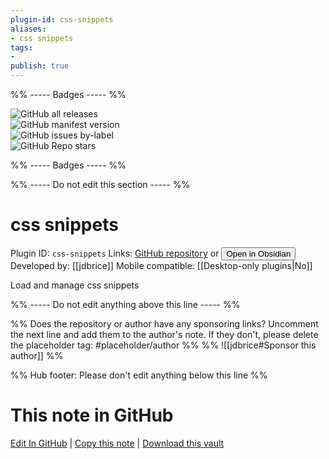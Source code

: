 ```yaml
---
plugin-id: css-snippets
aliases:
- css snippets
tags: 
- 
publish: true
---
```


%% ----- Badges ----- %%

![GitHub all releases](https://img.shields.io/github/downloads/jdbrice/obsidian-css-snippets/total?color=573E7A&logo=github&style=for-the-badge)   
![GitHub manifest version](https://img.shields.io/github/manifest-json/v/jdbrice/obsidian-css-snippets?color=573E7A&logo=github&style=for-the-badge)   
![GitHub issues by-label](https://img.shields.io/github/issues/jdbrice/obsidian-css-snippets/help%20wanted?color=573E7A&logo=github&style=for-the-badge)   
![GitHub Repo stars](https://img.shields.io/github/stars/jdbrice/obsidian-css-snippets?color=573E7A&logo=github&style=for-the-badge)

%% ----- Badges ----- %%

%% ----- Do not edit this section ----- %%

# css snippets

Plugin ID: `css-snippets`
Links: [GitHub repository](https://github.com/jdbrice/obsidian-css-snippets) or [<button id=HH>Open in Obsidian</button>](obsidian://goto-plugin?id=css-snippets)
Developed by: [[jdbrice]]
Mobile compatible: [[Desktop-only plugins|No]]

Load and manage css snippets

%% ----- Do not edit anything above this line ----- %% 

%% Does the repository or author have any sponsoring links? Uncomment the next line and add them to the author's note. If they don't, please delete the placeholder tag: #placeholder/author %%
%% ![[jdbrice#Sponsor this author]] %%

%% Hub footer: Please don't edit anything below this line %%

# This note in GitHub

<span class="git-footer">[Edit In GitHub](https://github.dev/obsidian-community/obsidian-hub/blob/main/02%20-%20Community%20Expansions/02.05%20All%20Community%20Expansions/Plugins/css-snippets.md "git-hub-edit-note") | [Copy this note](https://raw.githubusercontent.com/obsidian-community/obsidian-hub/main/02%20-%20Community%20Expansions/02.05%20All%20Community%20Expansions/Plugins/css-snippets.md "git-hub-copy-note") | [Download this vault](https://github.com/obsidian-community/obsidian-hub/archive/refs/heads/main.zip "git-hub-download-vault") </span>

